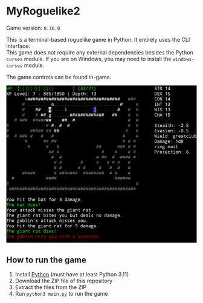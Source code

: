# MyRoguelike2

Game version: `0.16.0`<br />

This is a terminal-based roguelike game in Python. It entirely uses the CLI interface.<br />
This game does not require any external dependencies besides the Python `curses` module. If you are on Windows, you may need to install the `windows-curses` module.

The game controls can be found in-game.

![image](./images/image.png)

## How to run the game

1. Install [Python](https://www.python.org/) (must have at least Python 3.11)
2. Download the ZIP file of this repository 
3. Extract the files from the ZIP
4. Run `python3 main.py` to run the game 

